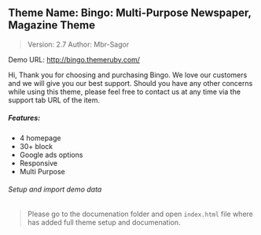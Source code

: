 ## Theme Name: Bingo: Multi-Purpose Newspaper, Magazine Theme
> Version: 2.7
> Author: Mbr-Sagor

Demo URL: http://bingo.themeruby.com/

Hi, Thank you for choosing and purchasing Bingo. We love our customers and we will give you our best support.
Should you have any other concerns while using this theme, please feel free to contact us at any time via the support tab URL of the item.

##### Features:
- 4 homepage
- 30+ block
- Google ads options
- Responsive
- Multi Purpose

###### Setup and import demo data
> Please go to the documenation folder and open `index.html` file where has added full theme setup and documenation.